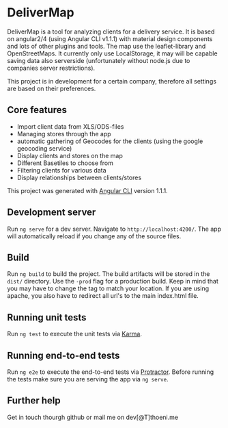 # DeliverMap

DeliverMap is a tool for analyzing clients for a delivery service. It is based on angular2/4 (using Angular CLI v1.1.1) with material design components and lots of other plugins and tools. The map use the leaflet-library and OpenStreetMaps. It currently only use LocalStorage, it may will be capable saving data also serverside (unfortunately without node.js due to companies server restrictions).

This project is in development for a certain company, therefore all settings are based on their preferences.


## Core features

* Import client data from XLS/ODS-files
* Managing stores through the app
* automatic gathering of Geocodes for the clients (using the google geocoding service)
* Display clients and stores on the map
* Different Basetiles to choose from
* Filtering clients for various data
* Display relationships between clients/stores

This project was generated with [Angular CLI](https://github.com/angular/angular-cli) version 1.1.1.

## Development server

Run `ng serve` for a dev server. Navigate to `http://localhost:4200/`. The app will automatically reload if you change any of the source files.


## Build

Run `ng build` to build the project. The build artifacts will be stored in the `dist/` directory. Use the `-prod` flag for a production build.
Keep in mind that you may have to change the <base href=""> tag to match your location. If you are using apache, you also have to redirect all url's to the main index.html file.

## Running unit tests

Run `ng test` to execute the unit tests via [Karma](https://karma-runner.github.io).

## Running end-to-end tests

Run `ng e2e` to execute the end-to-end tests via [Protractor](http://www.protractortest.org/).
Before running the tests make sure you are serving the app via `ng serve`.

## Further help

Get in touch thourgh github or mail me on dev[@T]thoeni.me
